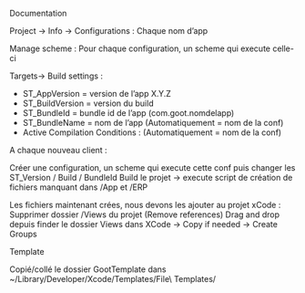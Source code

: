 
Documentation

Project -> Info -> Configurations :
Chaque nom d’app

Manage scheme :
Pour chaque configuration, un scheme qui execute celle-ci

Targets-> Build settings :
- ST_AppVersion = version de l’app X.Y.Z
- ST_BuildVersion = version du build
- ST_BundleId = bundle id de l’app (com.goot.nomdelapp)
- ST_BundleName = nom de l’app (Automatiquement = nom de la conf)
- Active Compilation Conditions : (Automatiquement = nom de la conf)


A chaque nouveau client : 

Créer une configuration, un scheme qui execute cette conf puis changer les ST_Version / Build / BundleId
Build le projet -> execute script de création de fichiers manquant dans /App et /ERP

Les fichiers maintenant crées, nous devons les ajouter au projet xCode :
Supprimer dossier /Views du projet (Remove references)
Drag and drop depuis finder le dossier Views dans XCode -> Copy if needed -> Create Groups


Template

Copié/collé le dossier GootTemplate dans ~/Library/Developer/Xcode/Templates/File\ Templates/
